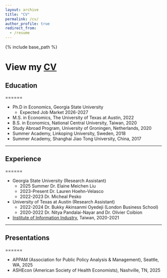 ```yaml
---
layout: archive
title: "CV"
permalink: /cv/
author_profile: true
redirect_from:
  - /resume
---
```


{% include base_path %}

# View my <a href="/files/CV_Yu-Ting_v2_Sep2025_pub.pdf" target="_blank">CV</a>

## Education
======
* Ph.D in Economics, Georgia State University
  * Expected Job Market 2026-2027
* M.S. in Economics, The University of Texas at Austin, 2022
* B.S. in Economics, National Central University, Taiwan, 2020
* Study Abroad Program, University of Groningen, Netherlands, 2020
* Summer Academy, Linkoping University, Sweden, 2018
* Summer Academy, Shanghai Jiao Tong University, China, 2017

---

## Experience
======
* Georgia State University (Research Assistant)
  * 2025 Summer Dr. Elaine Meichen Liu
  * 2023-Present Dr. Lauren Hoehn-Velasco
  * 2022-2023 Dr. Micheal Pesko  
* University of Texas at Austin (Research Assistant)
  * 2022-2024 Dr. Bukky Akinsanmi Oyedeji (London Business School)
  * 2020-2022 Dr. Nitya Pandalai-Nayar and Dr. Olivier Coibion 
* <a href="https://www.iii.org.tw/en" target="_blank">Institute of Information Industry</a>, Taiwan, 2020-2021


---
  
## Presentations
======
* APPAM (Association for Public Policy Analysis & Management), Seattle, WA, 2025
* ASHEcon (American Society of Health Economists), Nashville, TN, 2025

